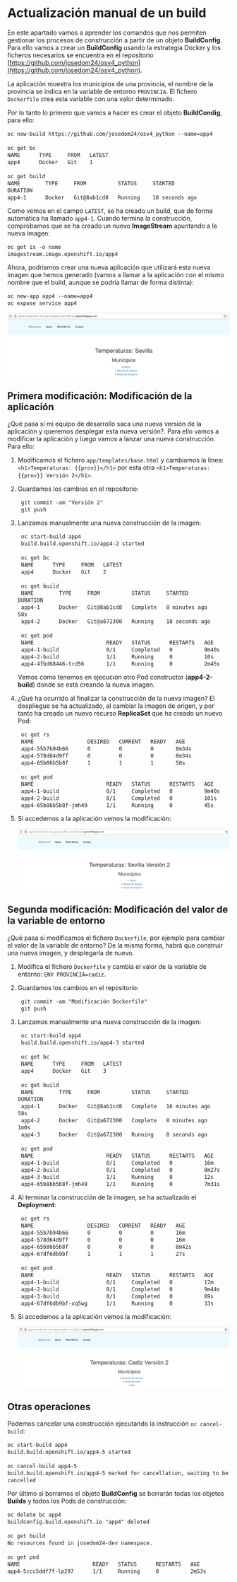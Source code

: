 # Actualización manual de un build

En este apartado vamos a aprender los comandos que nos permiten gestionar los procesos de construcción a partir de un objeto **BuildConfig**. Para ello vamos a crear un **BuildConfig** usando la estrategia Docker y los ficheros necesarios se encuentra en el repositorio [https://github.com/josedom24/osv4_python](https://github.com/josedom24/osv4_python).

La aplicación muestra los municipios de una provincia, el nombre de la provincia se indica en la variable de entorno `PROVINCIA`. El fichero `Dockerfile` crea esta variable con una valor determinado.

Por lo tanto lo primero que vamos a hacer es crear el objeto **BuildCondig**, para ello:

    oc new-build https://github.com/josedom24/osv4_python --name=app4

    oc get bc 
    NAME      TYPE     FROM   LATEST
    app4      Docker   Git    1

    oc get build
    NAME        TYPE     FROM          STATUS     STARTED             DURATION
    app4-1      Docker   Git@8ab1cd8   Running    18 seconds ago    

Como vemos en el campo `LATEST`, se ha creado un build, que de forma automática ha llamado `app4-1`.
Cuando termina la construcción, comprobamos que se ha creado un nuevo **ImageStream** apuntando a la nueva imagen:

    oc get is -o name
    imagestream.image.openshift.io/app4

Ahora, podríamos crear una nueva aplicación que utilizará esta nueva imagen que hemos generado (vamos a llamar a la aplicación con el mismo nombre que el build, aunque se podría llamar de forma distinta):

    oc new-app app4 --name=app4
    oc expose service app4

![app4](img/app4-1.png)

## Primera modificación: Modificación de la aplicación

¿Qué pasa si mi equipo de desarrollo saca una nueva versión de la aplicación y queremos desplegar esta nueva versión?. Para ello vamos a modificar la aplicación y luego vamos a lanzar una nueva construcción. Para ello:

1. Modificamos el fichero `app/templates/base.html` y cambiamos la línea: `<h1>Temperaturas: {{prov}}</h1>` por esta otra `<h1>Temperaturas: {{prov}} Versión 2</h1>`.
2. Guardamos los cambios en el repositorio:

        git commit -am "Versión 2"
        git push
3. Lanzamos manualmente una nueva construcción de la imagen:

        oc start-build app4
        build.build.openshift.io/app4-2 started

        oc get bc
        NAME      TYPE     FROM   LATEST
        app4      Docker   Git    2

        oc get build
        NAME        TYPE     FROM          STATUS     STARTED             DURATION
        app4-1      Docker   Git@8ab1cd8   Complete   8 minutes ago       58s
        app4-2      Docker   Git@a672300   Running    18 seconds ago      

        oc get pod
        NAME                       READY   STATUS      RESTARTS   AGE
        app4-1-build               0/1     Completed   0          9m40s
        app4-2-build               1/1     Running     0          10s
        app4-4fbd68446-trd56       1/1     Running     0          2m45s

    Vemos como tenemos en ejecución otro Pod constructor (**app4-2-build**) donde se está creando la nueva imagen.

4. ¿Qué ha ocurrido al finalizar la construcción de la nueva imagen? El despliegue se ha actualizado, al cambiar la imagen de origen, y por tanto ha creado un nuevo recurso **ReplicaSet** que ha creado un nuevo Pod:

        oc get rs
        NAME                 DESIRED   CURRENT   READY   AGE
        app4-55b7b94b66      0         0         0       8m34s
        app4-578d64d9ff      0         0         0       8m34s
        app4-65b86b5b8f      1         1         1       58s

        oc get pod
        NAME                       READY   STATUS      RESTARTS   AGE
        app4-1-build               0/1     Completed   0          9m40s
        app4-2-build               0/1     Completed   0          101s
        app4-65b86b5b8f-jmh49      1/1     Running     0          45s

5. Si accedemos a la aplicación vemos la modificación:

    ![app4](img/app4-2.png)

## Segunda modificación: Modificación del valor de la variable de entorno

¿Qué pasa si modificamos el fichero `Dockerfile`, por ejemplo para cambiar el valor de la variable de entorno? De la misma forma, habrá que construir una nueva imagen, y desplegarla de nuevo.

1. Modifica el fichero `Dockerfile` y cambia el valor de la variable de entorno: `ENV PROVINCIA=cadiz`.
2. Guardamos los cambios en el repositorio:

        git commit -am "Modificación Dockerfile"
        git push
3. Lanzamos manualmente una nueva construcción de la imagen:

        oc start-build app4
        build.build.openshift.io/app4-3 started

        oc get bc
        NAME      TYPE     FROM   LATEST
        app4      Docker   Git    3

        oc get build
        NAME        TYPE     FROM          STATUS     STARTED             DURATION
        app4-1      Docker   Git@8ab1cd8   Complete   16 minutes ago      58s
        app4-2      Docker   Git@a672300   Complete   8 minutes ago       1m0s
        app4-3      Docker   Git@a672300   Running    8 seconds ago       

        oc get pod
        NAME                       READY   STATUS      RESTARTS   AGE
        app4-1-build               0/1     Completed   0          16m
        app4-2-build               0/1     Completed   0          8m27s
        app4-3-build               1/1     Running     0          12s
        app4-65b86b5b8f-jmh49      1/1     Running     0          7m31s

4. Al terminar la construcción de la imagen, se ha actualizado el **Deployment**:

        oc get rs
        NAME                 DESIRED   CURRENT   READY   AGE
        app4-55b7b94b66      0         0         0       16m
        app4-578d64d9ff      0         0         0       16m
        app4-65b86b5b8f      0         0         0       8m42s
        app4-67df6db9bf      1         1         1       27s
        
        oc get pod
        NAME                       READY   STATUS      RESTARTS   AGE
        app4-1-build               0/1     Completed   0          17m
        app4-2-build               0/1     Completed   0          9m44s
        app4-3-build               0/1     Completed   0          89s
        app4-67df6db9bf-xq5wg      1/1     Running     0          33s

5. Si accedemos a la aplicación vemos la modificación:

    ![app4](img/app4-3.png)


## Otras operaciones

Podemos cancelar una construcción ejecutando la instrucción `oc cancel-build`:

    oc start-build app4 
    build.build.openshift.io/app4-5 started
 
    oc cancel-build app4-5
    build.build.openshift.io/app4-5 marked for cancellation, waiting to be cancelled

Por último si borramos el objeto **BuildConfig** se borrarán todas los objetos **Builds** y todos los Pods de construcción:

    oc delete bc app4
    buildconfig.build.openshift.io "app4" deleted
 
    oc get build
    No resources found in josedom24-dev namespace.

    oc get pod
    NAME                       READY   STATUS      RESTARTS   AGE
    app4-5ccc5ddf7f-lp297      1/1     Running     0          2m53s
 